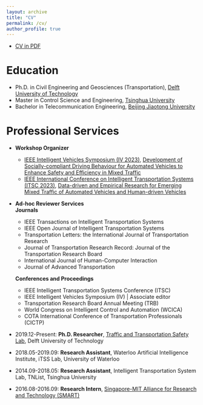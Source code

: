 ```yaml
---
layout: archive
title: "CV"
permalink: /cv/
author_profile: true
---
```


- [CV in PDF](https://yongqidong.github.io/files/Dong_Yongqi-CV_2023.pdf)



Education
======
* Ph.D. in Civil Engineering and Geosciences (Transportation), [Delft University of Technology](https://www.tudelft.nl/en/ceg/)
* Master in Control Science and Engineering, [Tsinghua University](https://www.tsinghua.edu.cn/en/)
* Bachelor in Telecommunication Engineering, [Beijing Jiaotong University](http://en.eie.bjtu.edu.cn/)


Professional Services 
======
* **Workshop Organizer** <br/>
 	* [IEEE Intelligent Vehicles Symposium (IV 2023)](https://2023.ieee-iv.org/), [Development of Socially-compliant Driving Behaviour for Automated Vehicles to Enhance Safety and Efficiency in Mixed Traffic](https://sites.google.com/berkeley.edu/iv2023/) <br/>
 	* [IEEE International Conference on Intelligent Transportation Systems (ITSC 2023)](https://2023.ieee-itsc.org/), [Data-driven and Empirical Research for Emerging Mixed Traffic of Automated Vehicles and Human-driven Vehicles](https://sites.google.com/view/itsc2023-mixed-traffic/) <br/>


* **Ad-hoc Reviewer Services**<br/>
**Journals**<br/>
 	* IEEE Transactions on Intelligent Transportation Systems<br/>
 	* IEEE Open Journal of Intelligent Transportation Systems<br/>
 	* Transportation Letters: the International Journal of Transportation Research<br/>
 	* Journal of Transportation Research Record: Journal of the Transportation Research Board<br/>
 	* International Journal of Human-Computer Interaction<br/>
 	* Journal of Advanced Transportation<br/>
  
  
  
  **Conferences and Proceedings**<br/>
 	- IEEE Intelligent Transportation Systems Conference (ITSC)<br/>
 	- IEEE Intelligent Vehicles Symposium (IV) | Associate editor<br/>
 	- Transportation Research Board Annual Meeting (TRB)<br/>
 	- World Congress on Intelligent Control and Automation (WCICA)<br/>
 	- COTA International Conference of Transportation Professionals (CICTP)<br/>
* 2019.12-Present:  **Ph.D. Researcher**, [Traffic and Transportation Safety Lab](https://www.tudelft.nl/citg/tts-lab), Delft University of Technology<br/>
* 2018.05-2019.09: **Research Assistant**, Waterloo Artificial Intelligence Institute, iTSS Lab, University of Waterloo <br/>
* 2014.09-2018.05: **Research Assistant**, Intelligent Transportation System Lab, TNList, Tsinghua University <br/>
* 2016.08-2016.09: **Research Intern**, [Singapore-MIT Alliance for Research and Technology (SMART)](https://smart.mit.edu/research/fm/about-fm) <br/>


<br/>
<script type='text/javascript' id='clustrmaps' src='//cdn.clustrmaps.com/map_v2.js?cl=ffffff&w=698&t=tt&d=linXdGUW0uzldsSGTUU1wkce_m9BE5xmEZBiDgTGM9w'></script>

